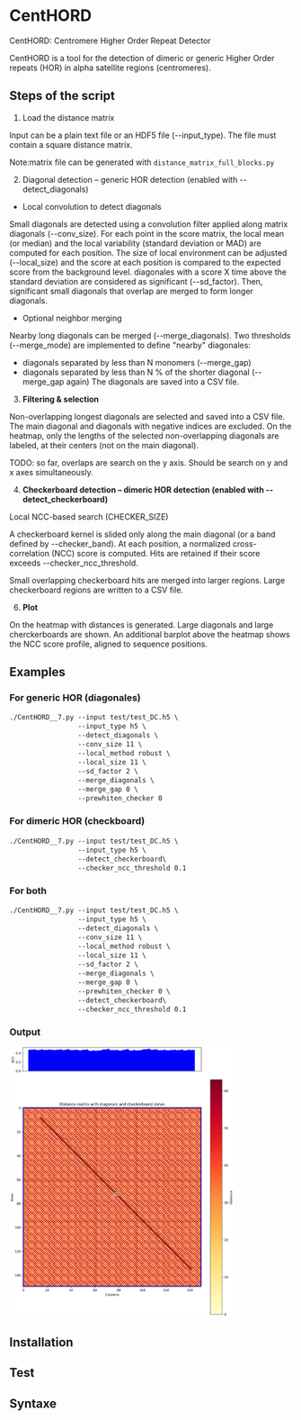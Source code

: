 # CentHORD

CentHORD: Centromere Higher Order Repeat Detector


CentHORD is a tool for the detection of dimeric or generic Higher Order repeats (HOR)  in alpha satellite regions (centromeres).

## Steps of the script

1. Load the distance matrix

Input can be a plain text file or an HDF5 file (--input_type).
The file must contain a square distance matrix.

Note:matrix file can be generated with `distance_matrix_full_blocks.py`

2. Diagonal detection – generic HOR detection (enabled with --detect_diagonals)

 - Local convolution to detect diagonals

Small diagonals are detected using a convolution filter applied along 
matrix diagonals (--conv_size).
For each point in the score matrix, the local mean (or median) and the 
local variability (standard deviation or MAD) are computed for each 
position.
The size of local environment can be adjusted (--local_size) and the 
score at each position is compared to the expected score from the background level.
diagonales with a score X time above the standard deviation are 
considered as significant (--sd_factor).
Then, significant small diagonals that overlap are merged to form longer 
diagonals.


 - Optional neighbor merging

Nearby long diagonals can be merged (--merge_diagonals). 
Two thresholds (--merge_mode) are implemented to define "nearby" diagonales:
- diagonals separated by less than N monomers (--merge_gap)
- diagonals separated by less than N % of the shorter diagonal (--merge_gap again) 
The diagonals are saved into a CSV file.


3. **Filtering & selection**

Non-overlapping longest diagonals are selected and saved into a CSV file.
The main diagonal and diagonals with negative indices are excluded.
On the heatmap, only the lengths of the selected non-overlapping diagonals are labeled, at their centers (not on the main diagonal).

TODO: so far, overlaps are search on the y axis. Should be search on y and x axes simultaneously.

4. **Checkerboard detection – dimeric HOR detection (enabled with --detect_checkerboard)**

Local NCC-based search (CHECKER_SIZE)

A checkerboard kernel is slided only along the main diagonal (or a band defined by --checker_band).
At each position, a normalized cross-correlation (NCC) score is computed.
Hits are retained if their score exceeds --checker_ncc_threshold.

Small overlapping checkerboard hits are merged into larger regions.
Large checkerboard regions are written to a CSV file.


6. **Plot**

On the heatmap with distances is generated. 
Large diagonals and large cherckerboards are shown. 
An additional barplot above the heatmap shows the NCC score profile, aligned to sequence positions.

## Examples


### For generic HOR (diagonales)

```
./CentHORD__7.py --input test/test_DC.h5 \
                 --input_type h5 \
                 --detect_diagonals \
                 --conv_size 11 \
                 --local_method robust \
                 --local_size 11 \
                 --sd_factor 2 \
                 --merge_diagonals \
                 --merge_gap 0 \
                 --prewhiten_checker 0
```



### For dimeric HOR (checkboard)

```
./CentHORD__7.py --input test/test_DC.h5 \
                 --input_type h5 \
                 --detect_checkerboard\
                 --checker_ncc_threshold 0.1
```
### For both

```
./CentHORD__7.py --input test/test_DC.h5 \
                 --input_type h5 \
                 --detect_diagonals \
                 --conv_size 11 \
                 --local_method robust \
                 --local_size 11 \
                 --sd_factor 2 \
                 --merge_diagonals \
                 --merge_gap 0 \
                 --prewhiten_checker 0 \
                 --detect_checkerboard\
                 --checker_ncc_threshold 0.1
```
### Output

<img src="test/test_DC_heatmap.png" width="400"  />



## Installation


## Test




## Syntaxe




